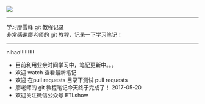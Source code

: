 ![](http://upload-images.jianshu.io/upload_images/4712888-fc8ed6f1a548cd21.png?imageMogr2/auto-orient/strip%7CimageView2/2/w/1240)
***
学习廖雪峰 git 教程记录  
非常感谢廖老师的 git 教程，记录一下学习笔记！  
***
nihao!!!!!!!!!
- 目前利用业余时间学习中，笔记更新中。。。  
- 欢迎 watch 查看最新笔记  
- 欢迎 在pull requests 目录下测试 pull requests   
- 廖老师的 git 教程笔记今天终于完成了！  2017-05-20
- 欢迎关注微信公众号 ETLshow 

